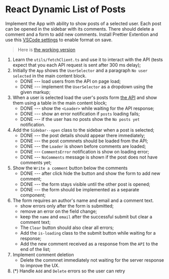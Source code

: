 # React Dynamic List of Posts

Implement the App with ability to show posts of a selected user. Each post can
be opened in the sidebar with its comments. There should delete a comment and a
form to add new comments.
Install Prettier Extention and use this [VSCode settings](https://mate-academy.github.io/fe-program/tools/vscode/settings.json) to enable format on save.

> Here is [the working version](https://mate-academy.github.io/react_dynamic-list-of-posts/)

1. Learn the `utils/fetchClient.ts` and use it to interact with the API (tests expect that you each API request is sent after 300 ms delay);
1. Initially the `App` shows the `UserSelector` and a paragraph `No user selected` in the main content block.
   - DONE --- load users from the API on page load;
   - DONE --- implement the `UserSelector` as a dropdown using the given markup;
1. When a user is selected load the user's posts form [the API](https://mate-academy.github.io/fe-students-api/) and show them using a table in the main content block;
   - DONE --- show the `<Loader>` while waiting for the API response;
   - DONE --- show an error notification if `posts` loading fails;
   - DONE --- if the user has no posts show the `No posts yet` notification.
1. Add the `Sidebar--open` class to the sidebar when a post is selected;
   - DONE --- the post details should appear there immediately;
   - DONE --- the post commnets should be loaded from the API;
   - DONE --- the `Loader` is shown before comments are loaded;
   - DONE --- `CommentsError` notification is show on loading error;
   - DONE --- `NoComments` message is shown if the post does not have comments yet;
1. Show the `Write a comment` button below the comments
   - DONE --- after click hide the button and show the form to add new comment;
   - DONE --- the form stays visible until the other post is opened;
   - DONE --- the form should be implemented as a separate component;
1. The form requires an author's name and email and a comment text.
   - show errors only after the form is submitted;
   - remove an error on the field change;
   - keep the `name` and `email` after the successful submit but clear a comment text;
   - The `Clear` button should also clear all errors;
   - Add the `is-loading` class to the submit button while waiting for a response;
   - Add the new comment received as a response from the `API` to the end of the list;
1. Implement comment deletion
   - Delete the commnet immediately not waiting for the server response to improve the UX.
1. (\*) Handle `Add` and `Delete` errors so the user can retry
